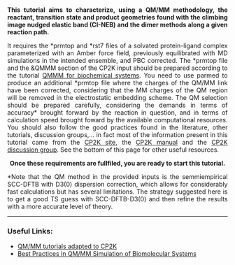 <br>
<p align="justify"><b>This tutorial aims to characterize, using a QM/MM methodology, the reactant, transition state and product geometries found with the climbing image nudged elastic band (CI-NEB) and the dimer methods along a given reaction path.</b></p>

<p align="justify"> It requires the *prmtop and *rst7 files of a solvated protein-ligand complex parameterized with an Amber force field, previously equilibrated with MD simulations in the intended ensemble, and PBC corrected. The *prmtop file and the &QMMM section of the CP2K input should be prepared according to the tutorial <a href="https://www.cp2k.org/howto:biochem_qmmm" target="_blank">QMMM for biochemical systems</a>. You need to use parmed to produce an additional *prmtop file where the charges of the QM/MM link have been corrected, considering that the MM charges of the QM region will be removed in the electrostatic embedding scheme. The QM selection should be prepared carefully, considering the demands in terms of accuracy* brought forward by the reaction in question, and in terms of calculation speed brought foward by the available computational resources. You should also follow the good practices found in the literature, other tutorials, discussion groups,... in fact most of the information present in this tutorial came from the <a href="https://www.cp2k.org/" target="_blank">CP2K site</a>, the <a href="https://manual.cp2k.org/" target="_blank">CP2K manual</a> and the <a href="https://groups.google.com/g/cp2k" target="_blank">CP2K discussion group</a>. See the bottom of this page for other useful resources. </p>

<p align="center"><b> Once these requirements are fullfiled, you are ready to start this tutorial. </b></p>

<p align="justify">*Note that the QM method in the provided inputs is the semmiempirical SCC-DFTB with D3(0) dispersion correction, which allows for considerably fast calculations but has several limitations. The strategy suggested here is to get a good TS guess with SCC-DFTB-D3(0) and then refine the results with a more accurate level of theory.</p>

---


### Useful Links:

- <a href="https://github.com/bioexcel/cp2K_qmmm_tutorials_for_biological_simulations" target="_blank">QM/MM tutorials adapted to CP2K</a>
- <a href="https://docs.bioexcel.eu/qmmm_simulation_bpg/en/main/index.html" target="_blank">Best Practices in QM/MM Simulation of Biomolecular Systems</a>



